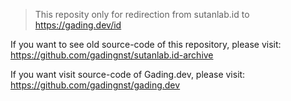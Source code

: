 > This reposity only for redirection from sutanlab.id to https://gading.dev/id

If you want to see old source-code of this repository, please visit: https://github.com/gadingnst/sutanlab.id-archive

If you want visit source-code of Gading.dev, please visit:
https://github.com/gadingnst/gading.dev

